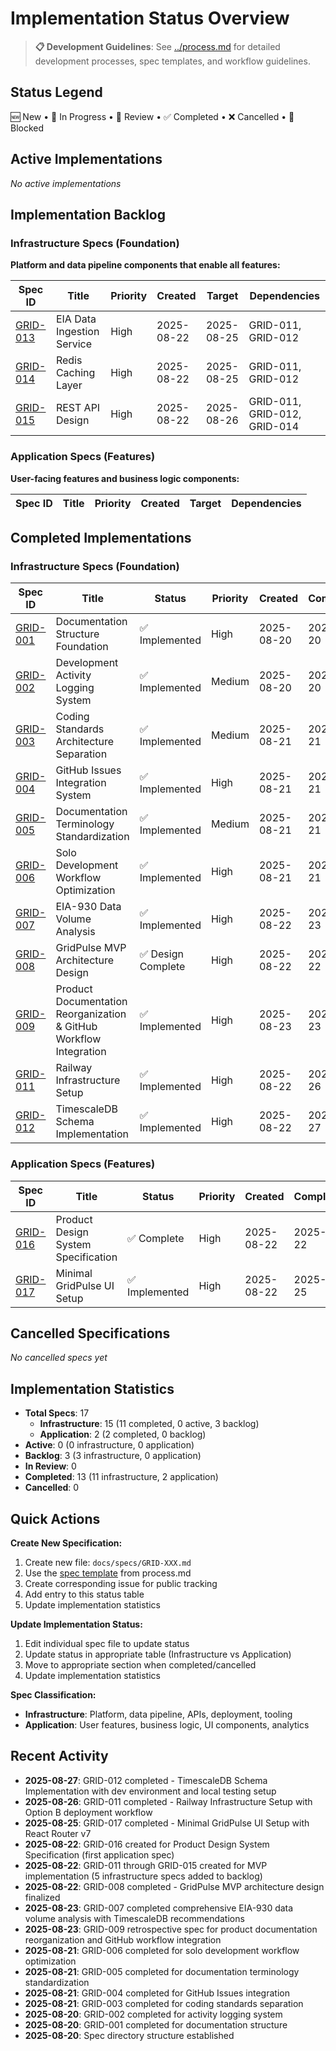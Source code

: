 # Implementation Status Overview

> **📋 Development Guidelines**: See [../process.md](../process.md) for detailed development processes, spec templates, and workflow guidelines.

## Status Legend
🆕 New • 🔄 In Progress • 👀 Review • ✅ Completed • ❌ Cancelled • 🔴 Blocked

## Active Implementations

*No active implementations*

## Implementation Backlog

### Infrastructure Specs (Foundation)
**Platform and data pipeline components that enable all features:**

| Spec ID | Title | Priority | Created | Target | Dependencies |
|---------|-------|----------|---------|--------|--------------|
| [GRID-013](./GRID-013.md) | EIA Data Ingestion Service | High | 2025-08-22 | 2025-08-25 | GRID-011, GRID-012 |
| [GRID-014](./GRID-014.md) | Redis Caching Layer | High | 2025-08-22 | 2025-08-25 | GRID-011, GRID-012 |
| [GRID-015](./GRID-015.md) | REST API Design | High | 2025-08-22 | 2025-08-26 | GRID-011, GRID-012, GRID-014 |
### Application Specs (Features)
**User-facing features and business logic components:**

| Spec ID | Title | Priority | Created | Target | Dependencies |
|---------|-------|----------|---------|--------|--------------|


## Completed Implementations

### Infrastructure Specs (Foundation)
| Spec ID | Title | Status | Priority | Created | Completed |
|---------|-------|--------|----------|---------|-----------|
| [GRID-001](./GRID-001.md) | Documentation Structure Foundation | ✅ Implemented | High | 2025-08-20 | 2025-08-20 |
| [GRID-002](./GRID-002.md) | Development Activity Logging System | ✅ Implemented | Medium | 2025-08-20 | 2025-08-20 |
| [GRID-003](./GRID-003.md) | Coding Standards Architecture Separation | ✅ Implemented | Medium | 2025-08-21 | 2025-08-21 |
| [GRID-004](./GRID-004.md) | GitHub Issues Integration System | ✅ Implemented | High | 2025-08-21 | 2025-08-21 |
| [GRID-005](./GRID-005.md) | Documentation Terminology Standardization | ✅ Implemented | Medium | 2025-08-21 | 2025-08-21 |
| [GRID-006](./GRID-006.md) | Solo Development Workflow Optimization | ✅ Implemented | High | 2025-08-21 | 2025-08-21 |
| [GRID-007](./GRID-007.md) | EIA-930 Data Volume Analysis | ✅ Implemented | High | 2025-08-22 | 2025-08-23 |
| [GRID-008](./GRID-008.md) | GridPulse MVP Architecture Design | ✅ Design Complete | High | 2025-08-22 | 2025-08-22 |
| [GRID-009](./GRID-009.md) | Product Documentation Reorganization & GitHub Workflow Integration | ✅ Implemented | High | 2025-08-23 | 2025-08-23 |
| [GRID-011](./GRID-011.md) | Railway Infrastructure Setup | ✅ Implemented | High | 2025-08-22 | 2025-08-26 |
| [GRID-012](./GRID-012.md) | TimescaleDB Schema Implementation | ✅ Implemented | High | 2025-08-22 | 2025-08-27 |

### Application Specs (Features)
| Spec ID | Title | Status | Priority | Created | Completed |
|---------|-------|--------|----------|---------|-----------|
| [GRID-016](./GRID-016.md) | Product Design System Specification | ✅ Complete | High | 2025-08-22 | 2025-08-22 |
| [GRID-017](./GRID-017.md) | Minimal GridPulse UI Setup | ✅ Implemented | High | 2025-08-22 | 2025-08-25 |

## Cancelled Specifications
*No cancelled specs yet*

## Implementation Statistics
- **Total Specs**: 17
  - **Infrastructure**: 15 (11 completed, 0 active, 3 backlog)
  - **Application**: 2 (2 completed, 0 backlog)
- **Active**: 0 (0 infrastructure, 0 application)
- **Backlog**: 3 (3 infrastructure, 0 application)
- **In Review**: 0
- **Completed**: 13 (11 infrastructure, 2 application)
- **Cancelled**: 0

## Quick Actions

**Create New Specification:**
1. Create new file: `docs/specs/GRID-XXX.md`
2. Use the [spec template](../process.md#spec-template) from process.md
3. Create corresponding issue for public tracking
4. Add entry to this status table
5. Update implementation statistics

**Update Implementation Status:**
1. Edit individual spec file to update status
2. Update status in appropriate table (Infrastructure vs Application)
3. Move to appropriate section when completed/cancelled
4. Update implementation statistics

**Spec Classification:**
- **Infrastructure**: Platform, data pipeline, APIs, deployment, tooling
- **Application**: User features, business logic, UI components, analytics

## Recent Activity
- **2025-08-27**: GRID-012 completed - TimescaleDB Schema Implementation with dev environment and local testing setup
- **2025-08-26**: GRID-011 completed - Railway Infrastructure Setup with Option B deployment workflow
- **2025-08-25**: GRID-017 completed - Minimal GridPulse UI Setup with React Router v7
- **2025-08-22**: GRID-016 created for Product Design System Specification (first application spec)
- **2025-08-22**: GRID-011 through GRID-015 created for MVP implementation (5 infrastructure specs added to backlog)
- **2025-08-22**: GRID-008 completed - GridPulse MVP architecture design finalized
- **2025-08-23**: GRID-007 completed comprehensive EIA-930 data volume analysis with TimescaleDB recommendations
- **2025-08-23**: GRID-009 retrospective spec for product documentation reorganization and GitHub workflow integration
- **2025-08-21**: GRID-006 completed for solo development workflow optimization
- **2025-08-21**: GRID-005 completed for documentation terminology standardization
- **2025-08-21**: GRID-004 completed for GitHub Issues integration
- **2025-08-21**: GRID-003 completed for coding standards separation
- **2025-08-20**: GRID-002 completed for activity logging system
- **2025-08-20**: GRID-001 completed for documentation structure
- **2025-08-20**: Spec directory structure established